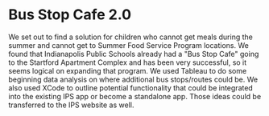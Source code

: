 # Bus Stop Cafe 2.0
We set out to find a solution for children who cannot get meals during the summer and cannot get to Summer Food Service Program locations. We found that Indianapolis Public Schools already had a "Bus Stop Cafe" going to the Startford Apartment Complex and has been very successful, so it seems logical on expanding that program. We used Tableau to do some beginning data analysis on where additional bus stops/routes could be. We also used XCode to outline potential functionality that could be integrated into the existing IPS app or become a standalone app. Those ideas could be transferred to the IPS website as well. 
